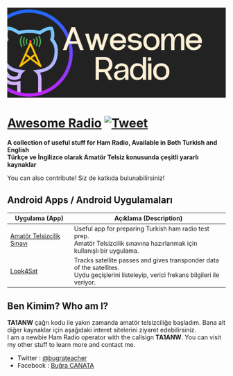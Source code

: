 ![Awesome Radio](awesome_ham.png)

# [Awesome Radio](https://github.com/bcanata/awesome-radio) [![Tweet](https://img.shields.io/twitter/url/http/shields.io.svg?style=social)](https://twitter.com/intent/tweet?url=https%3A%2F%2Fgithub.com%2Fbcanata%2Fawesome-radio&via=bugrahoca&text=Awesome-Radio&hashtags=ta1anw)

**A collection of useful stuff for Ham Radio, Available in Both Turkish and English**  
**Türkçe ve İngilizce olarak Amatör Telsiz konusunda çeşitli yararlı kaynaklar**

You can also contribute! Siz de katkıda bulunabilirsiniz!

## Android Apps / Android Uygulamaları

Uygulama (App) | Açıklama (Description)
---- | ----
[Amatör Telsizcilik Sınavı](https://play.google.com/store/apps/details?id=ist.nitrogen.amatortelsizcilik) 			| Useful app for preparing Turkish ham radio test prep.<br />Amatör Telsizcilik sınavına hazırlanmak için kullanışlı bir uygulama.
[Look4Sat](https://play.google.com/store/apps/details?id=com.rtbishop.look4sat&hl=en_US&gl=US) 			| Tracks satellite passes and gives transponder data of the satellites.<br />Uydu geçişlerini listeleyip, verici frekans bilgileri ile veriyor.

## Ben Kimim? Who am I?

**TA1ANW** çağrı kodu ile yakın zamanda amatör telsizciliğe başladım. Bana ait diğer kaynaklar için aşağıdaki interet sitelerini ziyaret edebilirsiniz.  
I am a newbie Ham Radio operator with the callsign **TA1ANW**. You can visit my other stuff to learn more and contact me.

 - Twitter : [@bugrateacher](https://twitter.com/bugrateacher)
 - Facebook : [Buğra CANATA](https://www.facebook.com/canata)
